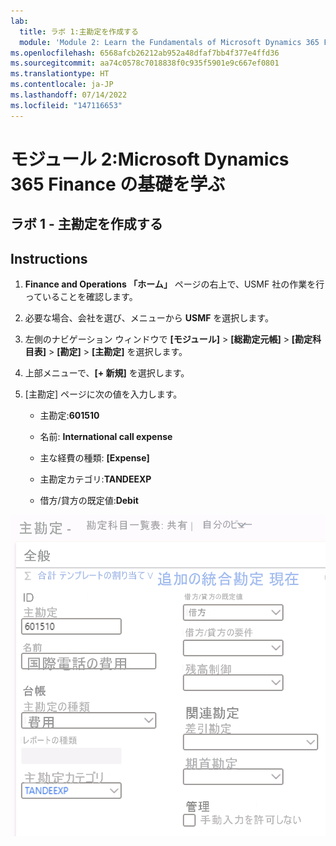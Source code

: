 ```yaml
---
lab:
  title: ラボ 1:主勘定を作成する
  module: 'Module 2: Learn the Fundamentals of Microsoft Dynamics 365 Finance'
ms.openlocfilehash: 6568afcb26212ab952a48dfaf7bb4f377e4ffd36
ms.sourcegitcommit: aa74c0578c7018838f0c935f5901e9c667ef0801
ms.translationtype: HT
ms.contentlocale: ja-JP
ms.lasthandoff: 07/14/2022
ms.locfileid: "147116653"
---
```

# <a name="module-2-learn-the-fundamentals-of-microsoft-dynamics-365-finance"></a>モジュール 2:Microsoft Dynamics 365 Finance の基礎を学ぶ
    
## <a name="lab-1---create-a-main-account"></a>ラボ 1 - 主勘定を作成する

## <a name="instructions"></a>Instructions

1. **Finance and Operations 「ホーム」** ページの右上で、USMF 社の作業を行っていることを確認します。

2. 必要な場合、会社を選び、メニューから **USMF** を選択します。

3. 左側のナビゲーション ウィンドウで **[モジュール]**  >  **[総勘定元帳]**  >  **[勘定科目表]**  >  **[勘定]**  >  **[主勘定]** を選択します。

4. 上部メニューで、**[+ 新規]** を選択します。

5. [主勘定] ページに次の値を入力します。

    - 主勘定:**601510**

    - 名前: **International call expense**

    - 主な経費の種類: **[Expense]**

    - 主勘定カテゴリ:**TANDEEXP**

    - 借方/貸方の既定値:**Debit**

 ![主勘定 - 勘定科目表のスクリーンショット。手順 5 のフィールドが入力された共有ページ](./media/m-002-explore-general-ledgers-in-microsoft-dynamics-365-finance-03.png)
